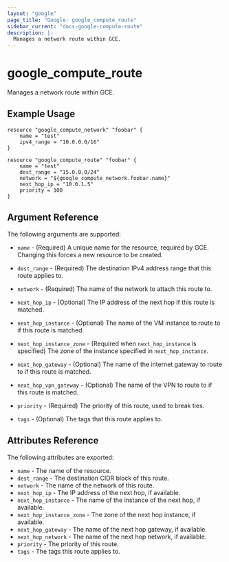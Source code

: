 ```yaml
---
layout: "google"
page_title: "Google: google_compute_route"
sidebar_current: "docs-google-compute-route"
description: |-
  Manages a network route within GCE.
---
```


# google\_compute\_route

Manages a network route within GCE.

## Example Usage

```
resource "google_compute_network" "foobar" {
	name = "test"
	ipv4_range = "10.0.0.0/16"
}

resource "google_compute_route" "foobar" {
	name = "test"
	dest_range = "15.0.0.0/24"
	network = "${google_compute_network.foobar.name}"
	next_hop_ip = "10.0.1.5"
	priority = 100
}
```

## Argument Reference

The following arguments are supported:

* `name` - (Required) A unique name for the resource, required by GCE.
    Changing this forces a new resource to be created.

* `dest_range` - (Required) The destination IPv4 address range that this
     route applies to.

* `network` - (Required) The name of the network to attach this route to.

* `next_hop_ip` - (Optional) The IP address of the next hop if this route
    is matched.

* `next_hop_instance` - (Optional) The name of the VM instance to route to
    if this route is matched.

* `next_hop_instance_zone` - (Required when `next_hop_instance` is specified) The zone of the instance specified
    in `next_hop_instance`.

* `next_hop_gateway` - (Optional) The name of the internet gateway to route
    to if this route is matched.

* `next_hop_vpn_gateway` - (Optional) The name of the VPN to route to if this
    route is matched.
    
* `priority` - (Required) The priority of this route, used to break ties.

* `tags` - (Optional) The tags that this route applies to.

## Attributes Reference

The following attributes are exported:

* `name` - The name of the resource.
* `dest_range` - The destination CIDR block of this route.
* `network` - The name of the network of this route.
* `next_hop_ip` - The IP address of the next hop, if available.
* `next_hop_instance` - The name of the instance of the next hop, if available.
* `next_hop_instance_zone` - The zone of the next hop instance, if available.
* `next_hop_gateway` - The name of the next hop gateway, if available.
* `next_hop_network` - The name of the next hop network, if available.
* `priority` - The priority of this route.
* `tags` - The tags this route applies to.
